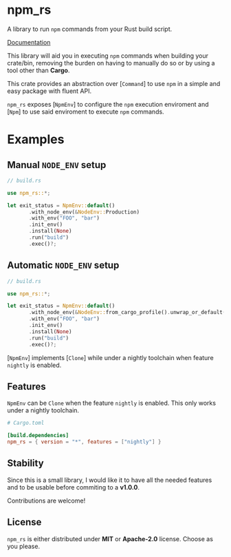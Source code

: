 # npm_rs

A library to run `npm` commands from your Rust build script.

[Documentation](https://docs.rs/npm_rs)

This library will aid you in executing `npm` commands when building your crate/bin,
removing the burden on having to manually do so or by using a tool other than **Cargo**.

<!-- cargo-sync-readme start -->

This crate provides an abstraction over [`Command`] to use `npm`
in a simple and easy package with fluent API.

`npm_rs` exposes [`NpmEnv`] to configure the `npm` execution enviroment and
[`Npm`] to use said enviroment to execute `npm` commands.

# Examples
## Manual `NODE_ENV` setup
```rust
// build.rs

use npm_rs::*;

let exit_status = NpmEnv::default()
       .with_node_env(&NodeEnv::Production)
       .with_env("FOO", "bar")
       .init_env()
       .install(None)
       .run("build")
       .exec()?;
```

## Automatic `NODE_ENV` setup
```rust
// build.rs

use npm_rs::*;

let exit_status = NpmEnv::default()
       .with_node_env(&NodeEnv::from_cargo_profile().unwrap_or_default())
       .with_env("FOO", "bar")
       .init_env()
       .install(None)
       .run("build")
       .exec()?;
```

[`NpmEnv`] implements [`Clone`] while under a nightly toolchain
when feature `nightly` is enabled.

<!-- cargo-sync-readme end -->

## Features
`NpmEnv` can be `Clone` when the feature `nightly` is enabled. This only works under a nightly toolchain.
```toml
# Cargo.toml

[build.dependencies]
npm_rs = { version = "*", features = ["nightly"] }
```

## Stability
Since this is a small library, I would like it to have all the needed features and to be usable before commiting to a **v1.0.0**.

Contributions are welcome!

## License
`npm_rs` is either distributed under **MIT** or **Apache-2.0** license. Choose as you please.
